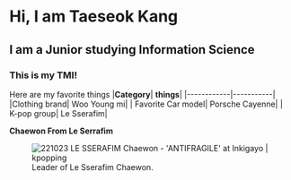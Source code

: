 # Hi, I am Taeseok Kang 
## I am a Junior studying Information Science
### This is my TMI!


Here are my favorite things
|**Category**| **things**|
|------------|-----------|
|Clothing brand| Woo Young mi|
| Favorite Car model| Porsche Cayenne|
| K-pop group| Le Sserafim|

**Chaewon From Le Serrafim**
<figure>
  <img src="[https://media.d3.nhle.com/image/private/t_ratio16_9-size50/dpr_2.0/f_auto/prd/olstsfd0yrhs3yrznrcr.jpg](https://kpopping.com/documents/0d/1/1800/221023-LE-SSERAFIM-Chaewon-ANTIFRAGILE-at-INKIGAYO-documents-3.jpeg?v=0e47f)https://kpopping.com/documents/0d/1/1800/221023-LE-SSERAFIM-Chaewon-ANTIFRAGILE-at-INKIGAYO-documents-3.jpeg?v=0e47f"alt = "221023 LE SSERAFIM Chaewon - 'ANTIFRAGILE' at Inkigayo | kpopping">
  <figcaption>Leader of Le Sserafim Chaewon.</figcaption>
</figure>
